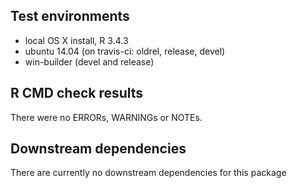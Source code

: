 ## Test environments
* local OS X install, R 3.4.3
* ubuntu 14.04 (on travis-ci: oldrel, release, devel)
* win-builder (devel and release)

## R CMD check results
There were no ERRORs, WARNINGs or NOTEs.

## Downstream dependencies
There are currently no downstream dependencies for this package
